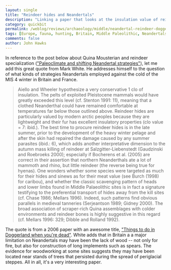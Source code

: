 ```yaml
---
layout: single
title: "Reindeer hides and Neandertals"
description: "Linking a paper that looks at the insulation value of reindeer hides, and factors beyond meat that influence hunters' decisions. "
category: quickbit
permalink: /weblog/reviews/archaeology/middle/neandertal-reindeer-doggerland-white-2012.html
tags: [Europe, fauna, hunting, Britain, Middle Paleolithic, Neandertals]
comments: false
author: John Hawks
---
```


In reference to the post below about Quina Mousterian and reindeer specialization (<a href="http://johnhawks.net/weblog/reviews/archaeology/middle/quina-mousterian-neandertal-roc-de-marsal-2012.html">"Paleoclimate and shifting Neandertal strategies"</a>), let me add this great quote from Mark White. He addresses himself to the question of what kinds of strategies Neandertals employed against the cold of the MIS 4 winter in Britain and France.

<blockquote>Aiello and Wheeler hypothesize a very conservative 1 clo of insulation. The pelts of exploited Pleistocene mammals would have greatly exceeded this level (cf. Stenton 1991: 11), meaning that a clothed Neanderthal could have remained comfortable at temperatures far below those outlined above. Reindeer hides are particularly valued by modern arctic peoples because they are lightweight and their fur has excellent insulatory properties (clo value = 7: ibid.). The best time to procure reindeer hides is in the late summer, prior to the development of the heavy winter pelage and after the skin had repaired the damage caused by any summer parasites (ibid.: 6), which adds another interpretative dimension to the autumn mass killing of reindeer at Salzgitter-Liebenstedt (Gaudzinski and Roebroeks 2000); especially if Bocherens et al. (2005) are correct in their assertion that northern Neanderthals ate a lot of mammoth and rhino, but little reindeer (the reverse being true for hyenas). One wonders whether some species were targeted as much for their hides and sinews as for their meat value (see Burch (1998) for caribou), and whether the classic scavenging pattern of heads and lower limbs found in Middle Palaeolithic sites is in fact a signature testifying to the preferential transport of hides away from the kill sites (cf. Chase 1986; Mellars 1996). Indeed, such patterns find obvious parallels in medieval tanneries (Serjeantson 1989; Gidney 2000). The broad association of scraper-rich Quina assemblages with colder environments and reindeer bones is highly suggestive in this regard (cf. Mellars 1996: 329; Dibble and Rolland 1992).</blockquote>

The quote is from a 2006 paper with an awesome title, <a href="https://doi.org/10.1080/00438240600963031">"Things to do in Doggerland when you're dead"</a>. White adds that in Britain a a major limitation on Neandertals may have been the lack of wood -- not only for fire, but also for construction of long implements such as spears. The evidence for woodworking at some sites suggests they may have been located near stands of trees that persisted during the spread of periglacial steppes. All in all, it's a very interesting paper.


